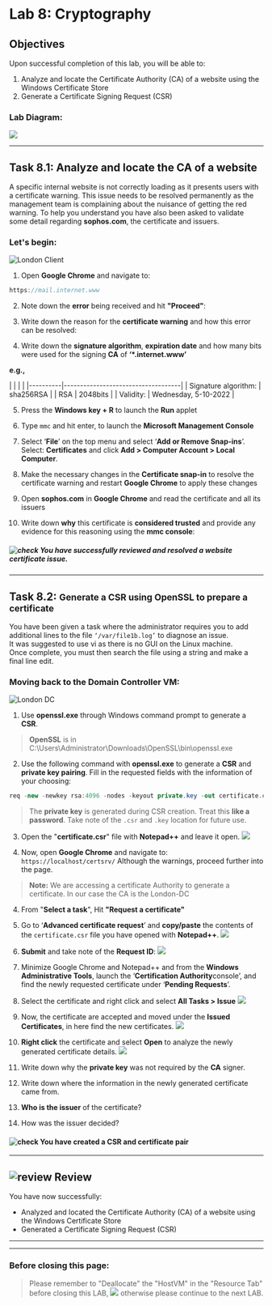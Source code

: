# **Lab 8: Cryptography**

## Objectives
Upon successful completion of this lab, you will be able to: 
 
1.	Analyze and locate the Certificate Authority (CA) of a website using the Windows Certificate Store 
2.	Generate a Certificate Signing Request (CSR) 



### Lab Diagram:
![](JPG/Lab%20Diagram5.png)
***

## **Task 8.1:** Analyze and locate the CA of a website 
A specific internal website is not correctly loading as it presents users with a certificate warning. This issue needs to be resolved permanently as the management team is complaining about the nuisance of getting the red warning. To help you understand you have also been asked to validate some detail regarding **sophos.com**, the certificate and issuers. 


### Let's begin:
![London Client](JPG/London%20Client.png)
1. Open **Google Chrome** and navigate to: 
```csharp
https://mail.internet.www
```


2. Note down the **error** being received and hit **"Proceed"**: 
 
 
 
 
3. Write down the reason for the **certificate warning** and how this error can be resolved: 
 
 
 
 
4. Write down the **signature algorithm**, **expiration date** and how many bits were used for the signing **CA** of **‘*.internet.www’**

**e.g.,**

|         |	          |                 	|
|----------|------------------------------------|
| Signature algorithm: | sha256RSA |
| RSA                  |  2048bits |
| Validity:            | Wednesday, 5-10-2022 |




 
5. Press the **Windows key + R** to launch the **Run** applet 

6. Type `mmc` and hit enter, to launch the **Microsoft Management Console** 

7. Select ‘**File**’ on the top menu and select ‘**Add or Remove Snap-ins**’.   
Select: **Certificates** and click **Add > Computer Account > Local Computer**. 

8. Make the necessary changes in the **Certificate snap-in** to resolve the certificate warning and restart **Google Chrome** to apply these changes 

9. Open **sophos.com** in **Google Chrome** and read the certificate and all its issuers 

10. Write down **why** this certificate is **considered trusted** and provide any evidence for this reasoning using the **mmc console**: 


##### ![check](JPG/pngegg%20(1).png) You have successfully reviewed and resolved a website certificate issue. 
 
***


## **Task 8.2:** <small>Generate a CSR using OpenSSL to prepare a certificate</small> 
You have been given a task where the administrator requires you to add additional lines to the file `‘/var/file1b.log’` to diagnose an issue.   
It was suggested to use vi as there is no GUI on the Linux machine.   
Once complete, you must then search the file using a string and make a final line edit.  

### Moving back to the Domain Controller VM:
![London DC](JPG/London%20DC%204.png)

1. Use **openssl.exe** through Windows command prompt to generate a **CSR**.  
> **OpenSSL** is in C:\Users\Administrator\Downloads\OpenSSL\bin\openssl.exe 

 
2. Use the following command with **openssl.exe** to generate a **CSR** and **private key pairing**. Fill in the requested fields with the information of your choosing: 

```csharp
req -new -newkey rsa:4096 -nodes -keyout private.key -out certificate.csr
```
> The **private key** is generated during CSR creation. Treat this **like a password**. Take note of the `.csr` and `.key` location for future use. 

3. Open the "**certificate.csr**" file with **Notepad++** and leave it open.
![](JPG/certificate.png)

4. Now, open **Google Chrome** and navigate to:  `https://localhost/certsrv/`
Although the warnings, proceed further into the page.

> **Note:** We are accessing a certificate Authority to generate a certificate. In our case the CA is the London-DC

4. From "**Select a task**", Hit **"Request a certificate"** 
 
5. Go to ‘**Advanced certificate request**’ and **copy/paste** the contents of the `certificate.csr` file you have opened with **Notepad++**.
![](JPG/content%20certificate.png)

6. **Submit** and take note of the **Request ID**: 
![](JPG/submit%20ID.png)

7. Minimize Google Chrome and Notepad++ and from the **Windows Administrative Tools**, launch the ‘**Certification Authority**console’, and find the newly requested certificate under ‘**Pending Requests**’.  

8. Select the certificate and right click and select **All Tasks > Issue** 
![](JPG/Issue%20the%20certificate.png)


8. Now, the certificate are accepted and moved under the **Issued Certificates**, in here find the new certificates. 
![](JPG/Issued%20certificates%202.png)

9. **Right click** the certificate and select **Open** to analyze the newly generated certificate details.
![](JPG/issued%20certificate%203.png)

10. Write down why the **private key** was not required by the **CA** signer.

11. Write down where the information in the newly generated certificate came from.

12. **Who is the issuer** of the certificate? 
 
13. How was the issuer decided? 

#### ![check](JPG/pngegg%20(1).png)  You have created a CSR and certificate pair 


***

## ![review](JPG/Review%2048.png) Review  ##

You have now successfully: 
* Analyzed and located the Certificate Authority (CA) of a website using the Windows Certificate Store 
* Generated a Certificate Signing Request (CSR) 


***
***
### Before closing this page:
> Please remember to "Deallocate" the "HostVM" in the "Resource Tab" before closing this LAB, 
![](JPG/Deallocate%20the%20VM.png)
otherwise please continue to the next LAB.





